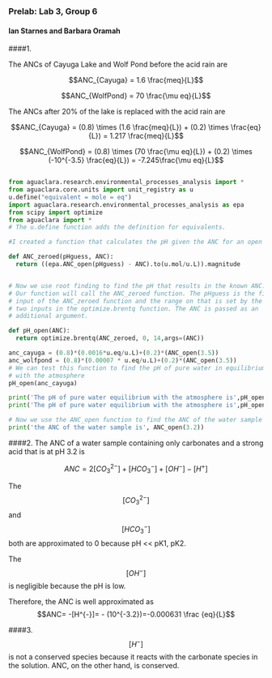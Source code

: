 ### Prelab: Lab 3, Group 6
#### Ian Starnes and Barbara Oramah


####1.

The ANCs of Cayuga Lake and Wolf Pond before the acid rain are

$$ANC_{Cayuga} = 1.6 \frac{meq}{L}$$

$$ANC_{WolfPond} = 70 \frac{\mu eq}{L}$$

The ANCs after 20% of the lake is replaced with the acid rain are

$$ANC_{Cayuga} = (0.8) \times (1.6 \frac{meq}{L}) + (0.2) \times \frac{eq}{L}) = 1.217 \frac{meq}{L}$$

$$ANC_{WolfPond} = (0.8) \times (70 \frac{\mu eq}{L}) + (0.2) \times (-10^{-3.5} \frac{eq}{L}) = -7.245\frac{\mu eq}{L}$$

```python

from aguaclara.research.environmental_processes_analysis import *
from aguaclara.core.units import unit_registry as u
u.define("equivalent = mole = eq")
import aguaclara.research.environmental_processes_analysis as epa
from scipy import optimize
from aguaclara import *
# The u.define function adds the definition for equivalents.

#I created a function that calculates the pH given the ANC for an open system. You can use this code to find the pH of the lake and the pond!

def ANC_zeroed(pHguess, ANC):
  return ((epa.ANC_open(pHguess) - ANC).to(u.mol/u.L)).magnitude


# Now we use root finding to find the pH that results in the known ANC.
# Our function will call the ANC_zeroed function. The pHguess is the first
# input of the ANC_zeroed function and the range on that is set by the next
# two inputs in the optimize.brentq function. The ANC is passed as an
# additional argument.

def pH_open(ANC):
  return optimize.brentq(ANC_zeroed, 0, 14,args=(ANC))

anc_cayuga = (0.8)*(0.0016*u.eq/u.L)+(0.2)*(ANC_open(3.5))
anc_wolfpond = (0.8)*(0.00007 * u.eq/u.L)+(0.2)*(ANC_open(3.5))
# We can test this function to find the pH of pure water in equilibrium
# with the atmosphere
pH_open(anc_cayuga)

print('The pH of pure water equilibrium with the atmosphere is',pH_open(anc_cayuga))
print('The pH of pure water equilibrium with the atmosphere is',pH_open(anc_wolfpond))

# Now we use the ANC_open function to find the ANC of the water sample
print('the ANC of the water sample is', ANC_open(3.2))
```

####2.
The ANC of a water sample containing only carbonates and a strong acid that is at pH 3.2 is

$$ANC =2[CO_{3}^{2-}]+[HCO_{3}^{-}]+[OH^{-}]-[H^{+}]$$

The $$[CO_{3}^{2-}]$$ and $$[HCO_{3}^{-}]$$ both are approximated to 0 because pH << pK1, pK2.

The $$[OH^{-}]$$ is negligible because the pH is low.

Therefore, the ANC is well approximated as $$ANC= -[H^{-}]= - (10^{-3.2})=-0.000631 \frac {eq}{L}$$

####3.
$$[H^{-}]$$ is not a conserved species because it reacts with the carbonate species in the solution. ANC, on the other hand, is conserved.
